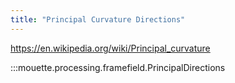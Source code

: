 ```yaml
---
title: "Principal Curvature Directions"
---
```


https://en.wikipedia.org/wiki/Principal_curvature

:::mouette.processing.framefield.PrincipalDirections
